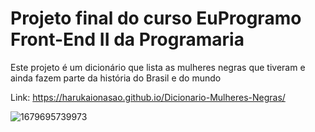 # Projeto final do curso EuProgramo Front-End II da Programaria

Este projeto é um dicionário que lista as mulheres negras que tiveram e ainda fazem parte da história do Brasil e do mundo

Link: https://harukaionasao.github.io/Dicionario-Mulheres-Negras/

![1679695739973](https://user-images.githubusercontent.com/95101635/227653449-9388fc92-7b2b-47b8-baec-8314064b6e47.png)
